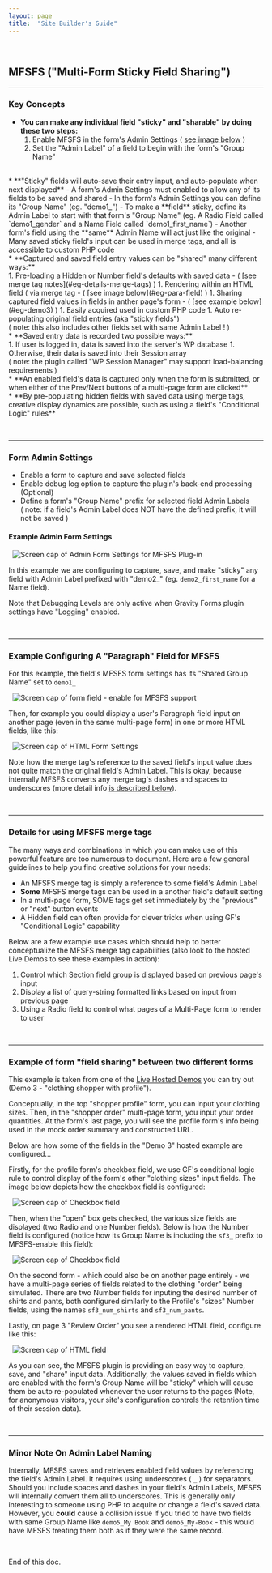 ```yaml
---
layout: page
title:  "Site Builder's Guide"
---
```


<p> &nbsp;<br /></p>

## MFSFS ("Multi-Form Sticky Field Sharing")

---

### Key Concepts
* **You can make any individual field "sticky" and "sharable" by doing these two steps:**
  1. Enable MFSFS in the form's Admin Settings ( [see image below](#eg-adm-form) )
  1. Set the "Admin Label" of a field to begin with the form's "Group Name"   
<br />
* **"Sticky" fields will auto-save their entry input, and auto-populate when next displayed**
  - A form's Admin Settings must enabled to allow any of its fields to be saved and shared
  - In the form's Admin Settings you can define its "Group Name" (eg. "demo1_")
  - To make a **field** sticky, define its Admin Label to start with that form's "Group Name"  
  (eg. A Radio Field called `demo1_gender` and a Name Field called `demo1_first_name`)
  - Another form's field using the **same** Admin Name will act just like the original
  - Many saved sticky field's input can be used in merge tags, and all is accessible to custom PHP code  
<br />
* **Captured and saved field entry values can be "shared" many different ways:**<br />
  1. Pre-loading a Hidden or Number field's defaults with saved data - ( [see merge tag notes](#eg-details-merge-tags) )
  1. Rendering within an HTML field ( via merge tag - ( [see image below](#eg-para-field) )
  1. Sharing captured field values in fields in anther page's form - ( [see example below](#eg-demo3) )
  1. Easily acquired used in custom PHP code
  1. Auto re-populating original field entries (aka "sticky fields")<br />
  ( note: this also includes other fields set with same Admin Label ! )  
<br />
* **Saved entry data is recorded two possible ways:**<br />
  1. If user is logged in, data is saved into the server's WP database
  1. Otherwise, their data is saved into their Session array<br />
( note: the plugin called "WP Session Manager" may support load-balancing requirements )  
<br />
* **An enabled field's data is captured only when the form is submitted, or when either of the Prev/Next buttons of a multi-page form are clicked**  
<br />
* **By pre-populating hidden fields with saved data using merge tags, creative display dynamics are possible, such as using a field's "Conditional Logic" rules**

<p> &nbsp;<br /></p>

<a name="eg-adm-form"></a>

---
### Form Admin Settings
* Enable a form to capture and save selected fields
* Enable debug log option to capture the plugin's back-end processing (Optional)
* Define a form's "Group Name" prefix for selected field Admin Labels
<br />( note: if a field's Admin Label does NOT have the defined prefix, it will not be saved )

#### Example Admin Form Settings 
&nbsp;&nbsp;![Screen cap of Admin Form Settings for MFSFS Plug-in](../assets/imgs/doc-img-mfsfs-form_admin_settings-50d.png "MFSFS Form Admin Settings")

In this example we are configuring to capture, save, and make "sticky" any field with Admin Label prefixed with "demo2_" (eg. `demo2_first_name` for a Name field).

Note that Debugging Levels are only active when Gravity Forms plugin settings have "Logging" enabled. 


<p> &nbsp;<br /></p>

<a name="eg-para-field"></a>

---
### Example Configuring A "Paragraph" Field for MFSFS
For this example, the field's MFSFS form settings has its "Shared Group Name" set to `demo1_`  

&nbsp;&nbsp;![Screen cap of form field - enable for MFSFS support](../assets/imgs/doc-img-mfsfs-form_eg-para-50.png "Paragraph Form Field Advance Tab")  

Then, for example you could display a user's Paragraph field input on another page (even in the same multi-page form) in one or more HTML fields, like this:  

&nbsp;&nbsp;![Screen cap of HTML Form Settings](../assets/imgs/doc-img-mfsfs-form_eg-html-50.png "MFSFS HTML Settings")

Note how the merge tag's reference to the saved field's input value does not quite match the original field's Admin Label. This is okay, because internally MFSFS converts any merge tag's dashes and spaces to underscores (more detail info [is described below](#note-admin-labeling)).

<p> &nbsp;<br /></p>

<a name="eg-details-merge-tags"></a>

---
### Details for using MFSFS merge tags 
The many ways and combinations in which you can make use of this powerful feature are too numerous to document. Here are a few general guidelines to help you find creative solutions for your needs:

* An MFSFS merge tag is simply a reference to some field's Admin Label
* **Some** MFSFS merge tags can be used in a another field's default setting
* In a multi-page form, SOME tags get set immediately by the "previous" or "next" button events
* A Hidden field can often provide for clever tricks when using GF's "Conditional Logic" capability

Below are a few example use cases which should help to better conceptualize the MFSFS merge tag capabilities (also look to the hosted Live Demos to see these examples in action):
1. Control which Section field group is displayed based on previous page's input  
1. Display a list of query-string formatted links based on input from previous page
1. Using a Radio field to control what pages of a Multi-Page form to render to user

<p> &nbsp;<br /></p>

<a name="eg-demo3"></a>

---
### Example of form "field sharing" between two different forms
This example is taken from one of the [Live Hosted Demos](https://wp.www-net.com) you can try out (Demo 3 - "clothing shopper with profile").

Conceptually, in the top "shopper profile" form, you can input your clothing sizes. Then, in the "shopper order" multi-page form, you input your order quantities. At the form's last page, you will see the profile form's info being used in the mock order summary and constructed URL.  

Below are how some of the fields in the "Demo 3" hosted example are configured... 

Firstly, for the profile form's checkbox field, we use GF's conditional logic rule to control display of the form's other "clothing sizes" input fields. The image below depicts how the checkbox field is configured:

&nbsp;&nbsp;![Screen cap of Checkbox field](../assets/imgs/doc-img-mfsfs-demo3a-chkbox-50.png "Checkbox field")  

Then, when the "open" box gets checked, the various size fields are displayed (two Radio and one Number fields). Below is how the Number field is configured (notice how its Group Name is including the `sf3_` prefix to MFSFS-enable this field):

&nbsp;&nbsp;![Screen cap of Checkbox field](../assets/imgs/doc-img-mfsfs-demo3b-num-fld-50.png "Number field")  

On the second form - which could also be on another page entirely - we have a multi-page series of fields related to the clothing "order" being simulated. There are two Number fields for inputing the desired number of shirts and pants, both configured similarly to the Profile's "sizes" Number fields, using the names `sf3_num_shirts` and `sf3_num_pants`.  

Lastly, on page 3 "Review Order" you see a rendered HTML field, configure like this:

&nbsp;&nbsp;![Screen cap of HTML field](../assets/imgs/doc-img-mfsfs-demo3b-html-fld-50.png "HTML field")  

As you can see, the MFSFS plugin is providing an easy way to capture, save, and "share" input data. Additionally, the values saved in fields which are enabled with the form's Group Name will be "sticky" which will cause them be auto re-populated whenever the user returns to the pages (Note, for anonymous visitors, your site's configuration controls the retention time of their session data).  

<p> &nbsp;<br /></p>

<a name="note-admin-labeling"></a>

---
### Minor Note On Admin Label Naming 
Internally, MFSFS saves and retrieves enabled field values by referencing the field's Admin Label. It requires using underscores ( `_` ) for separators. Should you include spaces and dashes in your field's Admin Labels, MFSFS will internally convert them all to underscores. This is generally only interesting to someone using PHP to acquire or change a field's saved data. However, you **could** cause a collision issue if you tried to have two fields with same Group Name like `demo5_My Book` and `demo5_My-Book` - this would have MFSFS treating them both as if they were the same record.








<p> &nbsp;<br /></p>

End of this doc.


<p> &nbsp;<br /></p>
